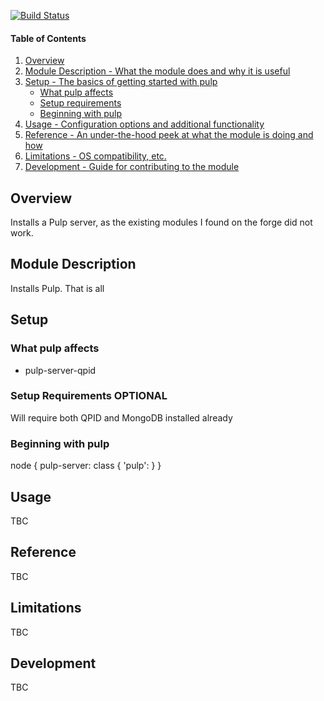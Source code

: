 [![Build
Status](https://secure.travis-ci.org/chriscowley/chriscowley-pulp.png)](http://travis-ci.org/chriscowley/chriscowley-pulp)

#### Table of Contents

1. [Overview](#overview)
2. [Module Description - What the module does and why it is useful](#module-description)
3. [Setup - The basics of getting started with pulp](#setup)
    * [What pulp affects](#what-pulp-affects)
    * [Setup requirements](#setup-requirements)
    * [Beginning with pulp](#beginning-with-pulp)
4. [Usage - Configuration options and additional functionality](#usage)
5. [Reference - An under-the-hood peek at what the module is doing and how](#reference)
5. [Limitations - OS compatibility, etc.](#limitations)
6. [Development - Guide for contributing to the module](#development)

## Overview

Installs a Pulp server, as the existing modules I found on the forge did not work.

## Module Description

Installs Pulp. That is all

## Setup

### What pulp affects

* pulp-server-qpid

### Setup Requirements **OPTIONAL**

Will require both QPID and MongoDB installed already

### Beginning with pulp

node { pulp-server:
  class { 'pulp': }
}

## Usage

TBC

## Reference

TBC

## Limitations

TBC

## Development

TBC

